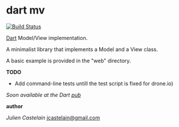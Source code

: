 dart mv
==========

[![Build Status](https://drone.io/github.com/julien/dart_mv/status.png)](https://drone.io/github.com/julien/dart_mv/latest)

[Dart](http://www.dartlang.org) Model/View implementation.

A minimalist library that implements a Model and a View class.

A basic example is provided in the "web" directory.

**TODO**
- Add command-line tests untill the test script is fixed for drone.io)

*Soon available at the Dart [pub](http://pub.dartlang.org)*

**author**

*Julien Castelain* <jcastelain@gmail.com>
